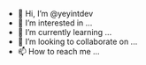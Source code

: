- 👋 Hi, I’m @yeyintdev
- 👀 I’m interested in ...
- 🌱 I’m currently learning ...
- 💞️ I’m looking to collaborate on ...
- 📫 How to reach me ...

<!---
yeyintdev/yeyintdev is a ✨ special ✨ repository because its `README.md` (this file) appears on your GitHub profile.
You can click the Preview link to take a look at your changes.
--->
